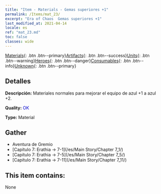 ```yaml
---
title: "Item - Materials - Gemas superiores +1"
permalink: /Items/mat_23/
excerpt: "Era of Chaos  Gemas superiores +1"
last_modified_at: 2021-04-14
locale: es
ref: "mat_23.md"
toc: false
classes: wide
---
```

 [Materials](/es/Items/){: .btn .btn--primary}[Artifacts](/es/Items/Artifacts/){: .btn .btn--success}[Units](/es/Items/Units/){: .btn .btn--warning}[Heroes](/es/Items/Heroes/){: .btn .btn--danger}[Consumables](/es/Items/Consumables/){: .btn .btn--info}[Unknown](/es/Items/Unknown/){: .btn .btn--primary}

## Detalles
 **Descripción:** Materiales normales para mejorar el equipo de azul +1 a azul +2.

 **Quality:** <span style="color: #0000CD">OK</span>

 **Type:** Material

## Gather

*    Aventura de Gremio 
*    [Capítulo 7: Erathia -> 7-1](/es/Main Story/Chapter 7_1/) 
*    [Capítulo 7: Erathia -> 7-5](/es/Main Story/Chapter 7_5/) 
*    [Capítulo 7: Erathia -> 7-11](/es/Main Story/Chapter 7_11/) 

## This item contains:

  None

